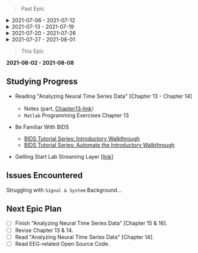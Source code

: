 > Past Epic
<details>
  <summary>2021-07-06 - 2021-07-12</summary>

  ## Studying Progress
  * Reading "Analyzing Neural Time Series Data"【Chapter 1 - Chapter 4]

      * Notes (part, [Chapter3-link](./notes/chapter3.pdf)）
      * `Matlab` Programming Exercises 4.7 

  * Studying C# With Microsoft
      
      * [Take your first steps with C#](https://docs.microsoft.com/en-us/learn/paths/csharp-first-steps/)
      * [Work with data in C#](https://docs.microsoft.com/en-us/learn/paths/csharp-data/)


  ## Issues Encountered
  - [] What does the phase `foward model` means ?

    * introduced in future chapter.

  - [x] Are ERP activities specific to one frequency band ?
  - [x] What does the sentence `Exploratory analyses might lack the sensitivity to detect subtle features of the results` means ?
  - [x] What does the phase `sweat potential` means ?

  ## Next Plan

  - [x] Read "Analyzing Neural Time Series Data"【Chapter 5 - Chapter 7]
  - [x] Finish C# Studying Resources in Microsoft learning website.
        
</details>

<details>
  <summary>2021-07-13 - 2021-07-19</summary>

  ## Studying Progress
  * Reading "Analyzing Neural Time Series Data"【Chapter 5 - Chapter 7]

      * Notes (part, [Chapter5-link](./notes/chapter5.pdf), [Chapter7-link](./notes/chapter7.pdf)）

  * Studying C# With Microsoft
      
      * [Build .NET applications with C#](https://docs.microsoft.com/en-us/learn/paths/build-dotnet-applications-csharp/)
      * [Add logic to your applications with C#](https://docs.microsoft.com/en-us/learn/paths/csharp-logic/)


  ## Issues Encountered
  - [x] What does the word `taper` means ?

  ## Next Epic Plan

  - [x] Read "Analyzing Neural Time Series Data"【Chapter 8 - Chapter 10].
  - [x] Follow Microsoft resource and build a mobile app.
  - [ ] Try to read one thesis from lab and log questions. `In Progress`

</details>

<details>
  <summary>2021-07-20 - 2021-07-26</summary>

  ## Studying Progress
  * Reading "Analyzing Neural Time Series Data"【Chapter 8 - Chapter 10]

      * Notes (part, [Chapter8-link](./notes/chapter8.pdf), [Chapter9-link](./notes/chapter9.pdf)）
      * `Matlab` Programming Exercises Chapter 9 & 10

  * Studying C# With Microsoft
      
      * [Build mobile apps with Xamarin.Forms](https://docs.microsoft.com/en-us/learn/paths/build-mobile-apps-with-xamarin-forms/)


  ## Issues Encountered
  *None*

  ## Next Epic Plan

  - [x] Read "Analyzing Neural Time Series Data" [Chapter 11 - Chapter 13]. 
  - [x] Try To Implement Basic `topoplot` Function From EEGLAB In C#.
</details>

<details>
  <summary>2021-07-27 - 2021-08-01</summary>

  ## Studying Progress
  * Reading "Analyzing Neural Time Series Data"【Chapter 11 - Chapter 12]

      * Notes (part, [Chapter12-link](./notes/chapter12.pdf)）
      * `Matlab` Programming Exercises Chapter 11 & 12

  * Try to Implemented topoplot in C#
  
      <img href="topoplot_csharp_sample" src="images/topoplot_csharp_sample.png" style="width:70%; "></img>
      * 2D interpolation method from alglib library
      * values are scaled into 0 to 1, and are sent into jet color convertor to generate the value-related color(from blue to red). 
      
  ## Issues Encountered
  Struggling with `Signal & System` Background...

  ## Next Epic Plan
  * Focus on quality, not quantity.
  - [x] Finish "Analyzing Neural Time Series Data" [Chapter 13]. 
    - [x] Understand Signal Processing Knowledge Behind.
  - [x] Read "Analyzing Neural Time Series Data" [Chapter 14].
  - [ ] Read EEG-related Open Source Code.

</details>

> This Epic
  
  **2021-08-02 - 2021-08-08**
  ## Studying Progress
  * Reading "Analyzing Neural Time Series Data" [Chapter 13 - Chapter 14]

      * Notes (part, [Chapter13-link](./notes/chapter13.pdf)）
      * `Matlab` Programming Exercises Chapter 13

  * Be Familiar With BIDS
   
      * [BIDS Tutorial Series: Introductory Walkthrough](https://reproducibility.stanford.edu/bids-tutorial-series-part-1a/)
      * [BIDS Tutorial Series: Automate the Introductory Walkthrough](https://reproducibility.stanford.edu/bids-tutorial-series-part-1b/)
      
  * Getting Start Lab Streaming Layer [[link]](https://github.com/sccn/liblsl)


  
      
  ## Issues Encountered
  Struggling with `Signal & System` Background...

  ## Next Epic Plan
  - [ ] Finish "Analyzing Neural Time Series Data" [Chapter 15 & 16]. 
  - [ ] Revise Chapter 13 & 14.
  - [ ] Read "Analyzing Neural Time Series Data" [Chapter 14].
  - [ ] Read EEG-related Open Source Code.